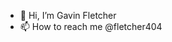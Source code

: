 - 👋 Hi, I’m Gavin Fletcher
- 📫 How to reach me @fletcher404

<!---
fletcher404/fletcher404 is a ✨ special ✨ repository because its `README.md` (this file) appears on your GitHub profile.
You can click the Preview link to take a look at your changes.
--->
